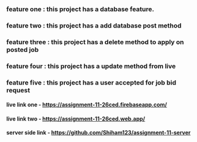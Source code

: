 ### feature one : this project has a database feature.

### feature two : this project has a add database post method

### feature three : this project has a delete method to apply on posted job

### feature four : this project has a update method from live

### feature five : this project has a user accepted for job bid request

#### live link one - https://assignment-11-26ced.firebaseapp.com/

#### live link two - https://assignment-11-26ced.web.app/

#### server side link - https://github.com/Shiham123/assignment-11-server
